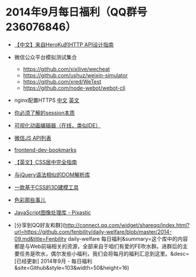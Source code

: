 # 2014年9月每日福利（QQ群号236076846）

- [【中文】来自HeroKu的HTTP API设计指南](http://get.jobdeer.com/343.get)
- 微信公众平台模拟测试集合
  - <https://github.com/xixilive/wecheat>
  - <https://github.com/ushuz/weixin-simulator>
  - <https://github.com/xred/WeTest>
  - <https://github.com/node-webot/webot-cli>
- nginx配置HTTPS [中文](http://nginx.org/cn/docs/http/configuring_https_servers.html) [英文](http://nginx.org/en/docs/http/configuring_https_servers.html)
- [你必须了解的session本质](http://www.freebuf.com/articles/web/10369.html)
- [可视化动画编辑器（在线，类似IDE）](http://www.nodefire.com/nf.html)
- [微信JS API列表](https://github.com/zxlie/WeixinApi)
- [frontend-dev-bookmarks](https://github.com/dypsilon/frontend-dev-bookmarks)
- [【英文】CSS居中完全指南](http://css-tricks.com/centering-css-complete-guide/)
- [与jQuery语法相似的DOM解析库](https://github.com/cheeriojs/cheerio)
- [一款基于CSS的3D建模工具](http://tridiv.com/)
- [色彩那些事儿](http://www.ui.cn/project.php?id=23071)
- [JavaScript图像处理库 - Pixastic](http://www.pixastic.com/lib/)

- [分享到QQ好友和群](http://connect.qq.com/widget/shareqq/index.html?url=https://github.com/fenbility/daily-welfare/blob/master/2014-09.md&title=Fenbility daily-welfare 每日福利&summary=这个库中的内容都是与Web前端相关的资源，全部来自于咱们有爱的FE吹水群。进群后的主要任务是吹水，偶尔发些小福利，我们会将每月的福利汇总到这里。&desc=[已经更新] 2014年9月 - 每日福利&site=Github&style=103&width=50&height=16)



